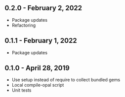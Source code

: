 ## 0.2.0 - February 2, 2022
- Package updates
- Refactoring

## 0.1.1 - February 1, 2022
- Package updates

## 0.1.0 - April 28, 2019
- Use setup instead of require to collect bundled gems
- Local compile-opal script
- Unit tests
